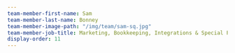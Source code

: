 ```yaml
---
team-member-first-name: Sam
team-member-last-name: Bonney
team-member-image-path: "/img/team/sam-sq.jpg"
team-member-job-title: Marketing, Bookkeeping, Integrations & Special Projects
display-order: 11
---
```

